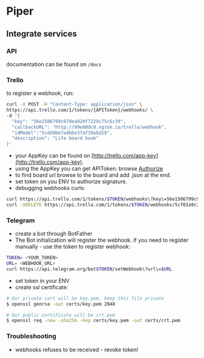 # Piper

## Integrate services

### API

documentation can be found on `/docs`

### Trello

to register a webhook, run:

```bash
curl -X POST -H "Content-Type: application/json" \
https://api.trello.com/1/tokens/{APIToken}/webhooks/ \
-d '{
  "key": "56e1506799c97dea920f7229c75c6c39",
  "callbackURL": "http://99e80dc0.ngrok.io/trello/webhook",
  "idModel":"5cdd4be7a4bbe37af39abd29",
  "description": "Life board hook"
}'
```

- your AppKey can be found on [http://trello.com/app-key](http://trello.com/app-key).
- using the AppKey you can get APIToken: browse [Authorize](https://trello.com/1/authorize?expiration=7day&name=PiperToken&scope=read,write&response_type=token&key={YourAppKey})
- to find board url browse to the board and add .json at the end.
- set token on you ENV to authorize signature.
- debugging webhooks curls:

```bash
curl https://api.trello.com/1/tokens/$TOKEN/webhooks\?key\=56e1506799c97dea920f7229c75c6c39
curl -XDELETE https://api.trello.com/1/tokens/$TOKEN/webhooks/5cf01a9c2f0d3c889d2651e0\?key\=56e1506799c97dea920f7229c75c6c39
```

### Telegram

- create a bot through BotFather
- The Bot initialization will register the webhook. if you need to register manually - use the token to register webhook:

```bash
TOKEN= <YOUR_TOKEN>
URL= <WEBHOOK_URL>
curl https://api.telegram.org/bot$TOKEN/setWebhook\?url\=$URL
```

- set token in your ENV
- create ssl certificate:

```bash
# Our private cert will be key.pem, keep this file private
$ openssl genrsa -out certs/key.pem 2048

# Our public certificate will be crt.pem
$ openssl req -new -sha256 -key certs/key.pem -out certs/crt.pem
```

### Troubleshooting

- webhooks refuses to be received - revoke token!
